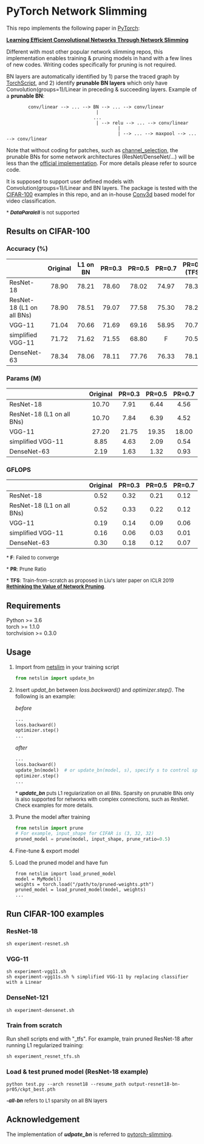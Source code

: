 # PyTorch Network Slimming

This repo implements the following paper in [PyTorch](https://pytorch.org): 

[**Learning Efficient Convolutional Networks Through Network Slimming**](http://openaccess.thecvf.com/content_iccv_2017/html/Liu_Learning_Efficient_Convolutional_ICCV_2017_paper.html)

Different with most other popular network slimming repos, this implementation enables training & pruning models in hand with a few lines of new codes. Writing codes specifically for pruning is not required. 

BN layers are automatically identified by 1) parse the traced graph by [TorchScript](https://pytorch.org/docs/stable/jit.html), and 2) identify **prunable BN layers** which only have Convolution(groups=1)/Linear in preceding & succeeding layers. Example of a **prunable BN**:

            conv/linear --> ... --> BN --> ... --> conv/linear
                                     |
                                    ...
                                     | --> relu --> ... --> conv/linear
                                             |
                                             | --> ... --> maxpool --> ... --> conv/linear
Note that without coding for patches, such as [channel_selection](https://github.com/Eric-mingjie/network-slimming/blob/master/models/channel_selection.py), the prunable BNs for some network architectures (ResNet/DenseNet/...) will be less than the [official implementation](https://github.com/Eric-mingjie/network-slimming). For more details please refer to source code. 

It is supposed to support user defined models with Convolution(groups=1)/Linear and BN layers. The package is tested with the [CIFAR-100](https://www.cs.toronto.edu/~kriz/cifar.html) examples in this repo, and an in-house [Conv3d](https://pytorch.org/docs/stable/nn.html#conv3d) based model for video classification. 

<font size=2> \* ***DataParalell*** is not supported </font>

## Results on CIFAR-100

### Accuracy (%)

|                           | Original | L1 on BN | PR=0.3 | PR=0.5 | PR=0.7 | PR=0.3 (TFS) | PR=0.5 (TFS) | PR=0.7 (TFS) |
| :------------------------ | :------: | :------: | :----: | :----: | :----: | :----------: | :----------: | :----------: |
| ResNet-18                 |  78.90   |  78.21   | 78.60  | 78.02  | 74.97  |    78.31     |    76.84     |    73.93     |
| ResNet-18 (L1 on all BNs) |  78.90   |  78.51   | 79.07  | 77.58  | 75.30  |    78.29     |    76.77     |    74.26     |
| VGG-11                    |  71.04   |  70.66   | 71.69  | 69.16  | 58.95  |    70.74     |    68.50     |    61.13     |
| simplified VGG-11         |  71.72   |  71.62   | 71.55  | 68.80  |   F    |    70.58     |    67.37     |    52.87     |
| DenseNet-63               |  78.34   |  78.06   | 78.11  | 77.76  | 76.33  |    78.12     |    77.65     |    76.01     |

### Params (M)

|                           | Original | PR=0.3 | PR=0.5 | PR=0.7 |
| :------------------------ | :------: | :----: | :----: | :----: |
| ResNet-18                 |  10.70   |  7.91  |  6.44  |  4.56  |
| ResNet-18 (L1 on all BNs) |  10.70   |  7.84  |  6.39  |  4.52  |
| VGG-11                    |  27.20   | 21.75  | 19.35  | 18.00  |
| simplified VGG-11         |   8.85   |  4.63  |  2.09  |  0.54  |
| DenseNet-63               |   2.19   |  1.63  |  1.32  |  0.93  |

### GFLOPS

|                           | Original | PR=0.3 | PR=0.5 | PR=0.7 |
| :------------------------ | :------: | :----: | :----: | :----: |
| ResNet-18                 |   0.52   |  0.32  |  0.21  |  0.12  |
| ResNet-18 (L1 on all BNs) |   0.52   |  0.33  |  0.22  |  0.12  |
| VGG-11                    |   0.19   |  0.14  |  0.09  |  0.06  |
| simplified VGG-11         |   0.16   |  0.06  |  0.03  |  0.01  |
| DenseNet-63               |   0.30   |  0.18  |  0.12  |  0.07  |

<font size=2> \* **F**: Failed to converge </font>

<font size=2> \* **PR**: Prune Ratio </font>

<font size=2>\* **TFS**: Train-from-scratch as proposed in Liu's later paper on ICLR 2019 [**Rethinking the Value of Network Pruning**](https://openreview.net/forum?id=rJlnB3C5Ym). </font>

## Requirements

Python >= 3.6  
torch >= 1.1.0  
torchvision >= 0.3.0  

## Usage

1. Import from [netslim](./netslim) in your training script
   
     ```python
   from netslim import update_bn
   ```
   
2. Insert *updat_bn* between *loss.backward()* and *optimizer.step()*. The following is an example:

   *before*

   ```python
   ...
   loss.backward()
   optimizer.step()
   ...
   ```

   *after*

      ```python
   ...
   loss.backward()
   update_bn(model)  # or update_bn(model, s), specify s to control sparsity on BN
   optimizer.step()
   ...
      ```

   <font size=2> \* ***update_bn*** puts L1 regularization on all BNs. Sparsity on prunable BNs only is also supported for networks with complex connections, such as ResNet. Check examples for more details. </font>

3. Prune the model after training

   ```python
   from netslim import prune
   # For example, input_shape for CIFAR is (3, 32, 32)
   pruned_model = prune(model, input_shape, prune_ratio=0.5)
   ```

4. Fine-tune & export model

5. Load the pruned model and have fun

   ```
   from netslim import load_pruned_model
   model = MyModel()
   weights = torch.load("/path/to/pruned-weights.pth")
   pruned_model = load_pruned_model(model, weights)
   ...
   ```

## Run CIFAR-100 examples

### ResNet-18

   ```shell
sh experiment-resnet.sh
   ```

### VGG-11

   ```shell
sh experiment-vgg11.sh
sh experiment-vgg11s.sh % simplified VGG-11 by replacing classifier with a Linear
   ```

### DenseNet-121

   ```shell
sh experiment-densenet.sh
   ```

### Train from scratch

Run shell scripts end with "_tfs". For example, train pruned ResNet-18 after running L1 regularized training:

```shell
sh experiment_resnet_tfs.sh
```

### Load & test pruned model (ResNet-18 example)

   ```shell
python test.py --arch resnet18 --resume_path output-resnet18-bn-pr05/ckpt_best.pth
   ```

<font size=2> ***-all-bn*** refers to L1 sparsity on all BN layers </font>

## Acknowledgement

The implementation of ***udpate_bn*** is referred to [pytorch-slimming](https://github.com/foolwood/pytorch-slimming).
